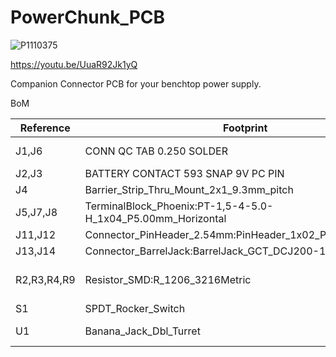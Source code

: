 # PowerChunk_PCB
![P1110375](https://github.com/user-attachments/assets/84cff71b-d2ac-413d-bec0-61e3bef21b98)

https://youtu.be/UuaR92Jk1yQ

Companion Connector PCB for your benchtop power supply.

BoM

| Reference       | Footprint                                                                 | Qty | DigiKey P/N      |
|-----------------|---------------------------------------------------------------------------|-----|------------------|
| J1,J6           | CONN QC TAB 0.250 SOLDER                                                  | 2   | A100452CT-ND     |
| J2,J3           | BATTERY CONTACT 593 SNAP 9V PC PIN                                        | 2   | 36-593-ND        |
| J4              | Barrier_Strip_Thru_Mount_2x1_9.3mm_pitch                                  | 1   | A98481-ND        |
| J5,J7,J8        | TerminalBlock_Phoenix:PT-1,5-4-5.0-H_1x04_P5.00mm_Horizontal              | 3   | 732-10957-ND     |
| J11,J12         | Connector_PinHeader_2.54mm:PinHeader_1x02_P2.54mm_Vertical                | 2   | any              |
| J13,J14         | Connector_BarrelJack:BarrelJack_GCT_DCJ200-10-A_Horizontal                | 2   | EJ508A-ND        |
| R2,R3,R4,R9     | Resistor_SMD:R_1206_3216Metric                                            | 4   | 311-100KFRCT-ND  |
| S1              | SPDT_Rocker_Switch                                                        | 1   | EG5617-ND        |
| U1              | Banana_Jack_Dbl_Turret                                                    | 1   | 501-1316-ND      |

